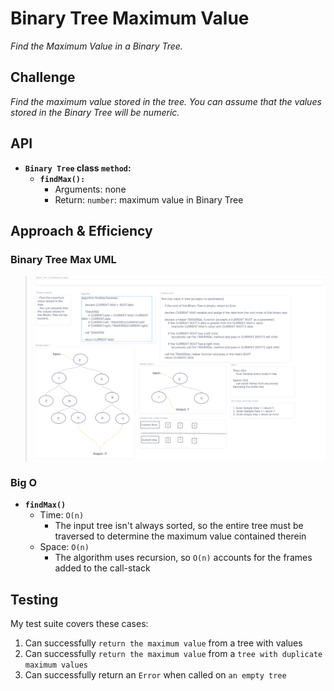 # Binary Tree Maximum Value

*Find the Maximum Value in a Binary Tree.*

## Challenge

*Find the maximum value stored in the tree. You can assume that the values stored in the Binary Tree will be numeric.*

## API

- **`Binary Tree` class `method`:**
  - **`findMax():`**
    - Arguments: none
    - Return: `number`: maximum value in Binary Tree

## Approach & Efficiency

### Binary Tree Max UML

> ![Tree Max UML](./images/tree-max-UML.png "Tree Max UML")

### Big O

- **`findMax()`**
  - Time: `O(n)`
    - The input tree isn't always sorted, so the entire tree must be traversed to determine the maximum value contained therein
  - Space: `O(n)`
    - The algorithm uses recursion, so `O(n)` accounts for the frames added to the call-stack

## Testing

My test suite covers these cases:

1. Can successfully `return the maximum value` from a tree with values
2. Can successfully `return the maximum value` from a `tree with duplicate maximum values`
3. Can successfully return an `Error` when called on `an empty tree`
